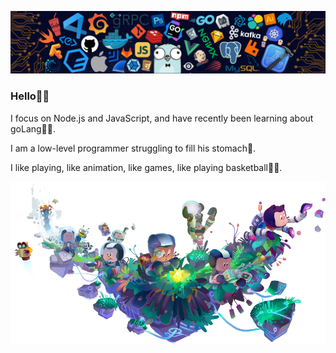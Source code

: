 ![header](images/header_.png)

### Hello👨‍💻

I focus on Node.js and JavaScript, and have recently been learning about goLang👨‍🔧.

I am a low-level programmer struggling to fill his stomach👤.

I like playing, like animation, like games, like playing basketball🤷‍♂️.

![header](images/illustration.webp)

